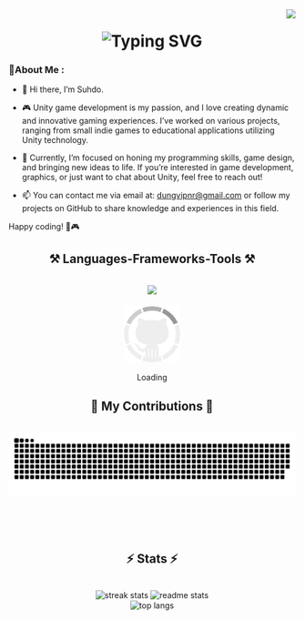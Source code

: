 <img align="right" src="https://visitor-badge.laobi.icu/badge?page_id=salesp07.salesp07" />
<h1 align="center">
    <img src="https://readme-typing-svg.herokuapp.com?font=Pixelify+Sans&pause=2000&center=true&vCenter=true&size=35&color=555555&width=500&height=70&lines=Hi+There!+👋;I'm+Suhdo" alt="Typing SVG" /></a>
</h1>
<h3 align="left">💫About Me :</h3>

- 👋 Hi there, I’m Suhdo.

- 🎮 Unity game development is my passion, and I love creating dynamic and innovative gaming experiences. I’ve worked on various projects, ranging from small indie games to educational applications utilizing Unity technology.

- 🚀 Currently, I’m focused on honing my programming skills, game design, and bringing new ideas to life. If you’re interested in game development, graphics, or just want to chat about Unity, feel free to reach out!

- 📫 You can contact me via email at: dungvipnr@gmail.com or follow my projects on GitHub to share knowledge and experiences in this field.

Happy coding! 🚀🎮


<h2 align="center">⚒️ Languages-Frameworks-Tools ⚒️</h2>

<br/>
<div align="center">
  <a href="https://skillicons.dev">
    <img src="https://skillicons.dev/icons?i=git,github,unity,postman" />
  </a>
</div>
<br/>

 <div align=center>
        <img src="https://raw.githubusercontent.com/AhmedFathyDev/AhmedFathyDev/main/GitHub.gif" alt="GitHub Octocat Logo" height="100">
        <p>Loading</p>
    </div>
</div>

<div align="center">
  <h2>🐍 My Contributions 🐍</h2>
  <br>
  <img alt="snake eating my contributions" src="https://raw.githubusercontent.com/Suhdo2453/Suhdo2453/output/github-contribution-grid-snake.svg" />
  
  <br/><br/><br/>
</div>

<h2 align="center">⚡ Stats ⚡</h2>
<br>
<div align=center>
  <img width=390 src="https://github-readme-streak-stats-salesp07.vercel.app/?user=Suhdo2453&count_private=true&theme=react&border_radius=10" alt="streak stats"/>
  <img width=390 src="https://github-readme-stats-salesp07.vercel.app/api?username=Suhdo2453&count_private=true&show_icons=true&theme=react&rank_icon=github&border_radius=10" alt="readme stats" />
  <br/>
  <img width=325 align="center" src="https://github-readme-stats.vercel.app/api/top-langs/?username=Suhdo2453&hide=HTML&langs_count=8&layout=compact&theme=react&border_radius=10&size_weight=0.5&count_weight=0.5&exclude_repo=github-readme-stats" alt="top langs" />
</div>

<!---
Suhdo2453/Suhdo2453 is a ✨ special ✨ repository because its `README.md` (this file) appears on your GitHub profile.
You can click the Preview link to take a look at your changes.
--->
